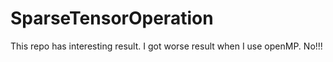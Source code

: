 # SparseTensorOperation

This repo has interesting result. I got worse result when I use openMP. No!!!
